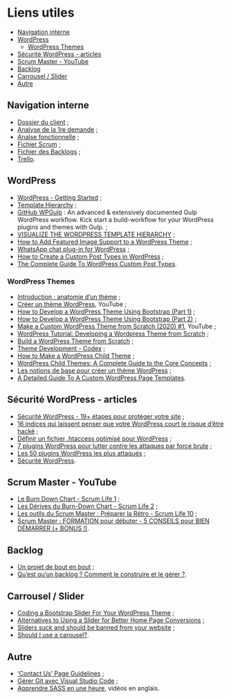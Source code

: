<!-- omit in toc -->
# Liens utiles

- [Navigation interne](#navigation-interne)
- [WordPress](#wordpress)
  - [WordPress Themes](#wordpress-themes)
- [Sécurité WordPress - articles](#sécurité-wordpress---articles)
- [Scrum Master - YouTube](#scrum-master---youtube)
- [Backlog](#backlog)
- [Carrousel / Slider](#carrousel--slider)
- [Autre](#autre)

## Navigation interne

- [Dossier du client](Projet%20client%20-%20dossier%20Claj.pdf) ;
- [Analyse de la 1re demande](ReadMe.md) ;
- [Analse fonctionnelle](AnalyseFonctionnelle.md) ;
- [Fichier Scrum](SCRUM.md) ;
- [Fichier des Backlogs](Backlogs.md) ;
- [Trello](https://trello.com/b/uQf5QlfC/claj).

## WordPress

- [WordPress - Getting Started](https://developer.wordpress.org/themes/getting-started/) ;
- [Template Hierarchy](https://developer.wordpress.org/themes/basics/template-hierarchy/) ;
- [GitHub WPGulp](https://github.com/ahmadawais/WPGulp) : An advanced & extensively documented Gulp WordPress workflow. Kick start a build-workflow for your WordPress plugins and themes with Gulp. ;
- [VISUALIZE THE WORDPRESS TEMPLATE HIERARCHY](https://wphierarchy.com/) ;
- [How to Add Featured Image Support to a WordPress Theme](https://www.ostraining.com/blog/wordpress/featured-image-support/) ;
- [WhatsApp chat plug-in for WordPress](https://wordpress.org/plugins/wp-whatsapp-chat/) ;
- [How to Create a Custom Post Types in WordPress](https://www.cloudways.com/blog/how-to-create-custom-post-types-in-wordpress/) ;
- [The Complete Guide To WordPress Custom Post Types](https://www.smashingmagazine.com/2012/11/complete-guide-custom-post-types/).

### WordPress Themes

- [Introduction : anatomie d’un thème](https://capitainewp.io/formations/developper-theme-wordpress/introduction-anatomie-dun-theme/) ;
- [Créer un thème WordPress](https://www.youtube.com/playlist?list=PLjwdMgw5TTLWF1VV9TFWrsUTvWjtGS7Qt), YouTube ;
- [How to Develop a WordPress Theme Using Bootstrap (Part 1)](https://www.lyrathemes.com/blog/bootstrap-wordpress-theme-tutorial-1/) ;
- [How to Develop a WordPress Theme Using Bootstrap (Part 2)](https://www.lyrathemes.com/bootstrap-wordpress-theme-tutorial-2/) ;
- [Make a Custom WordPress Theme from Scratch (2020) #1](https://www.youtube.com/watch?v=ZJKAwJq9_xM), YouTube ;
- [WordPress Tutorial: Developing a Wordpress Theme from Scratch](https://www.taniarascia.com/developing-a-wordpress-theme-from-scratch/) ;
- [Build a WordPress Theme from Scratch](https://scanwp.net/blog/create-a-wordpress-starter-theme-from-scratch/) ;
- [Theme Development - Codex](https://codex.wordpress.org/Theme_Development) ;
- [How to Make a WordPress Child Theme](https://wpshout.com/quick-guides/how-to-make-a-wordpress-child-theme/) ;
- [WordPress Child Themes: A Complete Guide to the Core Concepts](https://wpshout.com/wordpress-child-themes-complete-guide-core-concepts/) ;
- [Les notions de base pour créer un thème WordPress](https://www.wppourlesnuls.com/notions-de-base-pour-creer-un-theme-wordpress/) ;
- [A Detailed Guide To A Custom WordPress Page Templates](https://www.smashingmagazine.com/2015/06/wordpress-custom-page-templates/).

## Sécurité WordPress - articles

- [Sécurité WordPress - 19+ étapes pour protéger votre site](https://kinsta.com/fr/blog/securite-wordpress/) ;
- [16 indices qui laissent penser que votre WordPress court le risque d’être hacké](https://wpformation.com/wordpress-risque-hacke/) ;
- [Définir un fichier .htaccess optimisé pour WordPress](https://wpformation.com/htaccess-wordpress/) ;
- [7 plugins WordPress pour lutter contre les attaques par force brute](https://wpformation.com/wordpress-plugins-force-brute/) ;
- [Les 50 plugins WordPress les plus attaqués](https://wpformation.com/les-50-plugins-wordpress-les-plus-attaques/) ;
- [Sécurité WordPress](https://wpmarmite.com/sujet/securite-wordpress/).

## Scrum Master - YouTube

- [Le Burn Down Chart - Scrum Life 1](https://www.youtube.com/watch?v=kicIINwuPuI&ab_channel=ScrumLife) ;
- [Les Dérives du Burn-Down Chart - Scrum Life 2](https://www.youtube.com/watch?v=-u1jn52M350&ab_channel=ScrumLife) ;
- [Les outils du Scrum Master : Préparer la Rétro - Scrum Life 10](https://www.youtube.com/watch?v=WAkEMoqV5CI&ab_channel=ScrumLife) ;
- [Scrum Master : FORMATION pour débuter - 5 CONSEILS pour BIEN DÉMARRER (+ BONUS !)](https://www.youtube.com/watch?v=cuwcFytxKMY&ab_channel=ScrumLife).

## Backlog

- [Un projet de bout en bout](http://unprojetdeboutenbout.free.fr/?p=225) ;
- [Qu’est qu’un backlog ? Comment le construire et le gérer ?](https://hubvisory.com/blog/qu-est-qu-un-backlog-comment-le-construire-et-le-gerer/).

## Carrousel / Slider

- [Coding a Bootstrap Slider For Your WordPress Theme](https://www.lyrathemes.com/blog/bootstrap-carousel-tutorial/) ;
- [Alternatives to Using a Slider for Better Home Page Conversions](https://managewp.com/blog/slider-alternatives) ;
- [Sliders suck and should be banned from your website](https://yoast.com/opinion-on-sliders/) ;
- [Should I use a carousel?](http://shouldiuseacarousel.com/).

## Autre

- [‘Contact Us’ Page Guidelines](https://www.nngroup.com/articles/contact-us-pages/) ;
- [Gérer Git avec Visual Studio Code](https://laboiteajb.fr/gerer-git-avec-visual-studio-code/) ;
- [Apprendre SASS en une heure](https://coursehunter.net/course/sass-ot-novichka-do-eksperta), vidéos en anglais.
